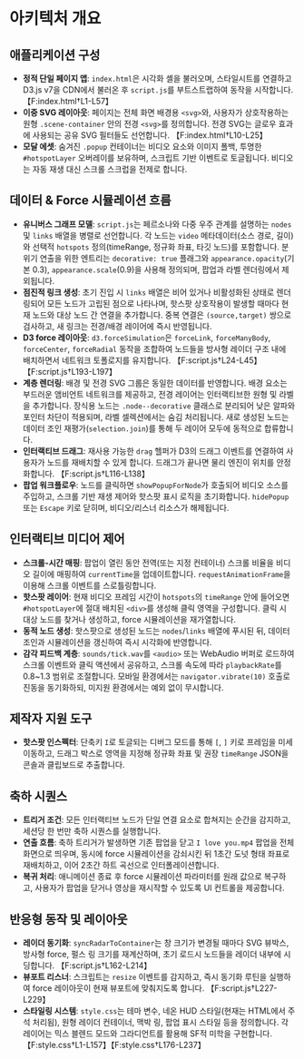 # 아키텍처 개요

## 애플리케이션 구성
- **정적 단일 페이지 앱**: `index.html`은 시각화 셸을 불러오며, 스타일시트를 연결하고 D3.js v7을 CDN에서 불러온 후 `script.js`를 부트스트랩하여 동작을 시작합니다. 【F:index.html†L1-L57】
- **이중 SVG 레이아웃**: 페이지는 전체 화면 배경용 `<svg>`와, 사용자가 상호작용하는 원형 `.scene-container` 안의 전경 `<svg>`를 정의합니다. 전경 SVG는 글로우 효과에 사용되는 공유 SVG 필터들도 선언합니다. 【F:index.html†L10-L25】
- **모달 에셋**: 숨겨진 `.popup` 컨테이너는 비디오 요소와 이미지 폴백, 투명한 `#hotspotLayer` 오버레이를 보유하며, 스크립트 기반 이벤트로 토글됩니다. 비디오는 자동 재생 대신 스크롤 스크럽을 전제로 합니다.

## 데이터 & Force 시뮬레이션 흐름
- **유니버스 그래프 모델**: `script.js`는 페르소나와 다중 우주 관계를 설명하는 `nodes` 및 `links` 배열을 병렬로 선언합니다. 각 노드는 `video` 메타데이터(소스 경로, 길이)와 선택적 `hotspots` 정의(timeRange, 정규화 좌표, 타깃 노드)를 포함합니다. 분위기 연출을 위한 엔트리는 `decorative: true` 플래그와 `appearance.opacity`(기본 0.3), `appearance.scale`(0.9)을 사용해 정의되며, 팝업과 라벨 렌더링에서 제외됩니다.
- **점진적 링크 생성**: 초기 진입 시 `links` 배열은 비어 있거나 비활성화된 상태로 렌더링되어 모든 노드가 고립된 점으로 나타나며, 핫스팟 상호작용이 발생할 때마다 현재 노드와 대상 노드 간 연결을 추가합니다. 중복 연결은 `(source,target)` 쌍으로 검사하고, 새 링크는 전경/배경 레이어에 즉시 반영됩니다.
- **D3 force 레이아웃**: `d3.forceSimulation`은 `forceLink`, `forceManyBody`, `forceCenter`, `forceRadial` 동작을 조합하여 노드들을 방사형 레이더 구조 내에 배치하면서 네트워크 토폴로지를 유지합니다. 【F:script.js†L24-L45】【F:script.js†L193-L197】
- **계층 렌더링**: 배경 및 전경 SVG 그룹은 동일한 데이터를 반영합니다. 배경 요소는 부드러운 앰비언트 네트워크를 제공하고, 전경 레이어는 인터랙티브한 원형 및 라벨을 추가합니다. 장식용 노드는 `.node--decorative` 클래스로 분리되어 낮은 알파와 포인터 차단이 적용되며, 라벨 셀렉션에서는 숨김 처리됩니다. 새로 생성된 노드는 데이터 조인 재평가(`selection.join`)를 통해 두 레이어 모두에 동적으로 합류합니다.
- **인터랙티브 드래그**: 재사용 가능한 `drag` 헬퍼가 D3의 드래그 이벤트를 연결하여 사용자가 노드를 재배치할 수 있게 합니다. 드래그가 끝나면 물리 엔진이 위치를 안정화합니다. 【F:script.js†L116-L138】
- **팝업 워크플로우**: 노드를 클릭하면 `showPopupForNode`가 호출되어 비디오 소스를 주입하고, 스크롤 기반 재생 제어와 핫스팟 표시 로직을 초기화합니다. `hidePopup` 또는 `Escape` 키로 닫히며, 비디오/리스너 리소스가 해제됩니다.

## 인터랙티브 미디어 제어
- **스크롤-시간 매핑**: 팝업이 열린 동안 전역(또는 지정 컨테이너) 스크롤 비율을 비디오 길이에 매핑하여 `currentTime`을 업데이트합니다. `requestAnimationFrame`을 이용해 스크롤 이벤트를 스로틀링합니다.
- **핫스팟 레이어**: 현재 비디오 프레임 시간이 `hotspots`의 `timeRange` 안에 들어오면 `#hotspotLayer`에 절대 배치된 `<div>`를 생성해 클릭 영역을 구성합니다. 클릭 시 대상 노드를 찾거나 생성하고, force 시뮬레이션을 재가열합니다.
- **동적 노드 생성**: 핫스팟으로 생성된 노드는 `nodes`/`links` 배열에 푸시된 뒤, 데이터 조인과 시뮬레이션을 갱신하여 즉시 시각화에 반영합니다.
- **감각 피드백 계층**: `sounds/tick.wav`를 `<audio>` 또는 WebAudio 버퍼로 로드하여 스크롤 이벤트와 클릭 액션에서 공유하고, 스크롤 속도에 따라 `playbackRate`를 0.8~1.3 범위로 조절합니다. 모바일 환경에서는 `navigator.vibrate(10)` 호출로 진동을 동기화하되, 미지원 환경에서는 예외 없이 무시합니다.

## 제작자 지원 도구
- **핫스팟 인스펙터**: 단축키 `I`로 토글되는 디버그 모드를 통해 `[`, `]` 키로 프레임을 미세 이동하고, 드래그 박스로 영역을 지정해 정규화 좌표 및 권장 `timeRange` JSON을 콘솔과 클립보드로 추출합니다.

## 축하 시퀀스
- **트리거 조건**: 모든 인터랙티브 노드가 단일 연결 요소로 합쳐지는 순간을 감지하고, 세션당 한 번만 축하 시퀀스를 실행합니다.
- **연출 흐름**: 축하 트리거가 발생하면 기존 팝업을 닫고 `I love you.mp4` 팝업을 전체 화면으로 띄우며, 동시에 force 시뮬레이션을 감쇠시킨 뒤 1초간 도넛 형태 좌표로 재배치하고, 이어 2초간 하트 곡선으로 인터폴레이션합니다.
- **복귀 처리**: 애니메이션 종료 후 force 시뮬레이션 파라미터를 원래 값으로 복구하고, 사용자가 팝업을 닫거나 영상을 재시작할 수 있도록 UI 컨트롤을 제공합니다.

## 반응형 동작 및 레이아웃
- **레이더 동기화**: `syncRadarToContainer`는 창 크기가 변경될 때마다 SVG 뷰박스, 방사형 force, 펄스 링 크기를 재계산하며, 초기 로드시 노드들을 레이더 내부에 시딩합니다. 【F:script.js†L162-L214】
- **뷰포트 리스너**: 스크립트는 `resize` 이벤트를 감지하고, 즉시 동기화 루틴을 실행하여 force 레이아웃이 현재 뷰포트에 맞춰지도록 합니다. 【F:script.js†L227-L229】
- **스타일링 시스템**: `style.css`는 테마 변수, 네온 HUD 스타일(현재는 HTML에서 주석 처리됨), 원형 레이더 컨테이너, 맥박 링, 팝업 표시 스타일 등을 정의합니다. 각 레이어는 믹스 블렌드 모드와 그라디언트를 활용해 SF적 미학을 구현합니다. 【F:style.css†L1-L157】【F:style.css†L176-L237】
